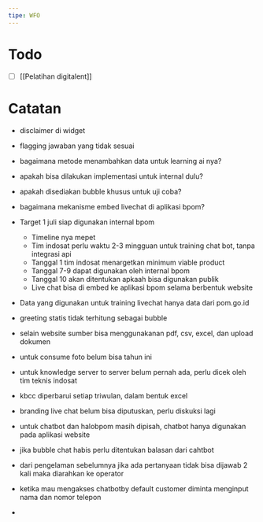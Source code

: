```yaml
---
tipe: WFO
---
```

# Todo
- [ ] [[Pelatihan digitalent]] 
# Catatan
- disclaimer di widget
- flagging jawaban yang tidak sesuai
- bagaimana metode menambahkan data untuk learning ai nya?
- apakah bisa dilakukan implementasi untuk internal dulu?
- apakah disediakan bubble khusus untuk uji coba?
- bagaimana mekanisme embed livechat di aplikasi bpom?

- Target 1 juli siap digunakan internal bpom
	- Timeline nya mepet
	- Tim indosat perlu waktu 2-3 mingguan untuk training chat bot, tanpa integrasi api
	- Tanggal 1 tim indosat menargetkan minimum viable product
	- Tanggal 7-9 dapat digunakan oleh internal bpom
	- Tanggal 10 akan ditentukan apkaah bisa digunakan publik
	- Live chat bisa di embed ke aplikasi bpom selama berbentuk website
- Data yang digunakan untuk training livechat hanya data dari pom.go.id
- greeting statis tidak terhitung sebagai bubble
- selain website sumber bisa menggunakanan pdf, csv, excel, dan upload dokumen
- untuk consume foto belum bisa tahun ini
- untuk knowledge server to server belum pernah ada, perlu dicek oleh tim teknis indosat
- kbcc diperbarui setiap triwulan, dalam bentuk excel
- branding live chat belum bisa diputuskan, perlu diskuksi lagi
- untuk chatbot dan halobpom masih dipisah, chatbot hanya digunakan pada aplikasi website
- jika bubble chat habis perlu ditentukan balasan dari cahtbot
- dari pengelaman sebelumnya jika ada pertanyaan tidak bisa dijawab 2 kali maka diarahkan ke operator
- ketika mau mengakses chatbotby default customer diminta menginput nama dan nomor telepon
- 